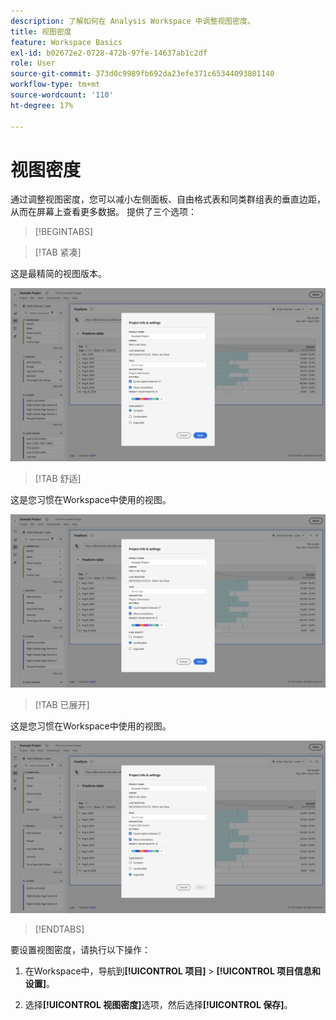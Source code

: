 ```yaml
---
description: 了解如何在 Analysis Workspace 中调整视图密度。
title: 视图密度
feature: Workspace Basics
exl-id: b02672e2-0728-472b-97fe-14637ab1c2df
role: User
source-git-commit: 373d0c9989fb692da23efe371c65344093801140
workflow-type: tm+mt
source-wordcount: '110'
ht-degree: 17%

---
```


# 视图密度

通过调整视图密度，您可以减小左侧面板、自由格式表和同类群组表的垂直边距，从而在屏幕上查看更多数据。 提供了三个选项：

>[!BEGINTABS]

>[!TAB 紧凑]

这是最精简的视图版本。

![紧凑视图密度。](assets/view-density-compact.png)

>[!TAB 舒适]

这是您习惯在Workspace中使用的视图。

![扩展的视图密度。](assets/view-density-comfortable.png)

>[!TAB 已展开]

这是您习惯在Workspace中使用的视图。

![扩展的视图密度。](assets/view-density-expanded.png)

>[!ENDTABS]


要设置视图密度，请执行以下操作：

1. 在Workspace中，导航到&#x200B;**[!UICONTROL 项目]** > **[!UICONTROL 项目信息和设置]**。

1. 选择&#x200B;**[!UICONTROL 视图密度]**&#x200B;选项，然后选择&#x200B;**[!UICONTROL 保存]**。
